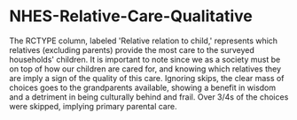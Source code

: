 # NHES-Relative-Care-Qualitative

The RCTYPE column, labeled 'Relative relation to child,' represents which relatives (excluding parents) provide the most care to the surveyed households' children. It is important to note since we as a society must be on top of how our children are cared for, and knowing which relatives they are imply a sign of the quality of this care. Ignoring skips, the clear mass of choices goes to the grandparents available, showing a benefit in wisdom and a detriment in being culturally behind and frail. Over 3/4s of the choices were skipped, implying primary parental care.
